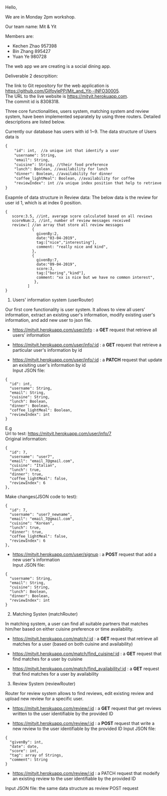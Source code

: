 Hello,

We are in Monday 2pm workshop. 

Our team name: Mit & Yit

Members are:  
* Kechen Zhao 957398  
* Bin Zhang   895427  
* Yuan Ye     980728  

The web app we are creating is a social dining app.

Deliverable 2 descrpition:

The link to Git repository for the web application is https://github.com/GilfoylePP/Mit_and_Yit--INFO30005.  
The URL to the live website is https://mityit.herokuapp.com.  
The commit id is 8308318.  


Three core functionalities, users system, matching system and review system, have been implemented separately by using three routers. Detailed descriptions are listed below. 

Currently our database has users with id 1~9. The data structure of Users data is  
```markdown
{  
    "id": int,  //a unique int that identify a user  
    "username": String,  
    "email": String,  
    "cuisine": String, //their food preference  
    "lunch": Boolean, //availability for lunch   
    "dinner": Boolean, //availability for dinner  
    "coffee_lightMeal": Boolean, //availability for coffee  
    "reviewIndex": int //a unique index position that help to retrieve user's review from the Review database  
}  
```
Exapmle of data structure in Review data: The below data is the review for user id 1, which is at index 0 position.   
```
{  
   score:3.5, //int, average score calculated based on all reviews  
   scoreNum:2, //int, number of review messages received  
   review:[ //an array that store all review messages  
            {  
              givenBy:2,  
              date:"03-04-2019",  
              tag:["nice","interesting"],  
              comment: "really nice and kind",  
            },  
            {  
              givenBy:7,  
              date:"09-04-2019",  
              score:3,  
              tag:["boring","kind"],  
              comment: "xx is nice but we have no common interest",  
             },  
          ]  
}  
```

1. Users' information system (userRouter)

Our first core functionality is user system. It allows to view all users’ information, extract an existing user's information, modify existing user's information, and add new user to json file.  

* https://mityit.herokuapp.com/user/info : a **GET** request that retrieve all users' information  

* https://mityit.herokuapp.com/user/info/:id : a **GET** request that retrieve a particular user's information by id  

* https://mityit.herokuapp.com/user/info/:id : a **PATCH** request that update an exisiting user's information by id  
Input JSON file: 
```
{  
  "id": int,  
  "username": String,  
  "email": String,  
  "cuisine": String,  
  "lunch": Boolean,  
  "dinner": Boolean,  
  "coffee_lightMeal": Boolean,  
  "reviewIndex": int  
}  
```
E.g  
Url to test: https://mityit.herokuapp.com/user/info/7  
Original information:  
```
{  
  "id": 7,  
  "username": "user7",  
  "email": "email_7@gmail.com",  
  "cuisine": "Italian",  
  "lunch": true,  
  "dinner": true,  
  "coffee_lightMeal": false,  
  "reviewIndex": 6  
},
```
Make changes(JSON code to test):  
```
{   
  "id": 7,  
  "username": "user7_newname",  
  "email": "email_7@gmail.com",  
  "cuisine": "Korean",  
  "lunch": true,  
  "dinner": true,  
  "coffee_lightMeal": false,  
  "reviewIndex": 6  
},  
```

* https://mityit.herokuapp.com/user/signup : a **POST** request that add a new user's information  
Input JSON file:
```
{  
  "username": String,  
  "email": String,  
  "cuisine": String,  
  "lunch": Boolean,  
  "dinner": Boolean,  
  "reviewIndex": int  
}  
```

2. Matching Systen (matchRouter)

In matching system, a user can find all suitable partners that matches him/her based on either cuisine preference or time availability.

* https://mityit.herokuapp.com/match/:id : a **GET** request that retrieve all matches for a user (based on both cuisine and availability)

* https://mityit.herokuapp.com/match/find_cuisine/:id : a **GET** request that find matches for a user by cuisine 

* https://mityit.herokuapp.com/match/find_availability/:id : a **GET** request that find matches for a user by availability  

  
3. Review System (reviewRouter)

Router for review system allows to find reviews, edit existing review and upload new review for a specific user.

* https://mityit.herokuapp.com/review/:id : a **GET** request that get reviews written to the user identifiable by the provided ID

* https://mityit.herokuapp.com/review/:id : a **POST** request that write a new review to the user identifiable by the provided ID 
Input JSON file:  
```
{  
  "givenBy": int,  
  "date": date,  
  "score": int,  
  "tag": array of Strings,  
  "comment": String  
}
```

* https://mityit.herokuapp.com/review/:id : a PATCH request that modeify an existing review to the user identifiable by the provided ID  

Input JSON file: the same data structure as review POST request  
